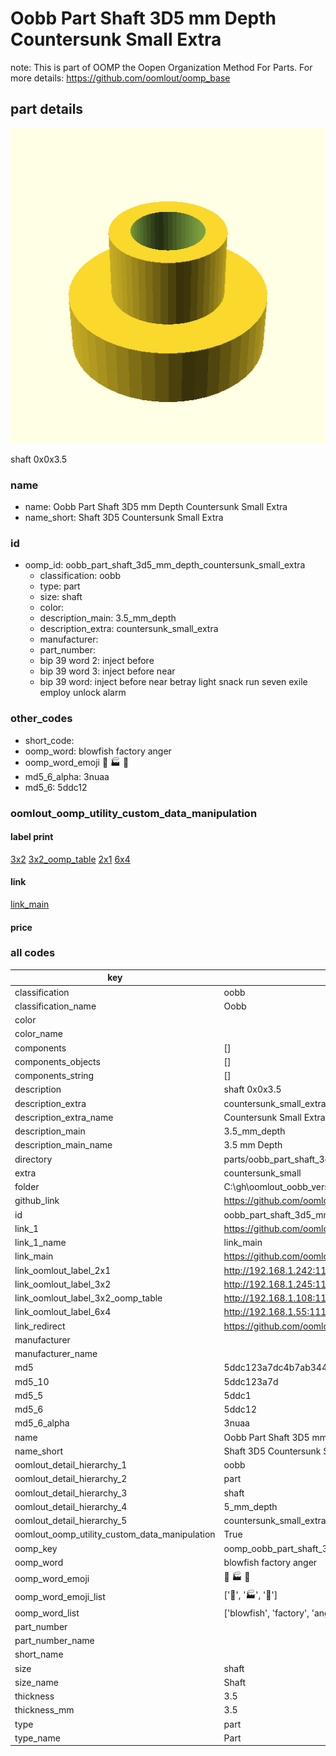 # Oobb Part Shaft 3D5 mm Depth Countersunk Small Extra  

note: This is part of OOMP the Oopen Organization Method For Parts. For more details: https://github.com/oomlout/oomp_base

##  part details
  

[![](3dpr.png)](3dpr.png)

shaft 0x0x3.5



### name
* name: Oobb Part Shaft 3D5 mm Depth Countersunk Small Extra
* name_short: Shaft 3D5 Countersunk Small Extra
### id
* oomp_id: oobb_part_shaft_3d5_mm_depth_countersunk_small_extra
  * classification: oobb
  * type: part
  * size: shaft
  * color: 
  * description_main: 3.5_mm_depth
  * description_extra: countersunk_small_extra
  * manufacturer: 
  * part_number: 
  * bip 39 word 2: inject before
  * bip 39 word 3: inject before near
  * bip 39 word: inject before near betray light snack run seven exile employ unlock alarm

### other_codes
* short_code: 
* oomp_word: blowfish factory anger
* oomp_word_emoji :blowfish: :factory: :anger:
* md5_6_alpha: 3nuaa
* md5_6: 5ddc12






### oomlout_oomp_utility_custom_data_manipulation
#### label print
[3x2](http://192.168.1.245:1112/?label=oomp%203nuaa)
[3x2_oomp_table](http://192.168.1.108:1112/?label=oomp%203nuaa)
[2x1](http://192.168.1.242:1112/?label=oomp%203nuaa)
[6x4](http://192.168.1.55:1112/?label=oomp%203nuaa)    

#### link

[link_main](https://github.com/oomlout/oomlout_oobb_version_4_generated_parts/tree/main/navigation_oomp/oobb/part/shaft/3.5_mm_depth/countersunk_small_extra/part)                              

#### price







### all codes 
| key | value |  
| --- | --- |  
| classification | oobb |  
| classification_name | Oobb |  
| color |  |  
| color_name |  |  
| components | [] |  
| components_objects | [] |  
| components_string | [] |  
| description | shaft 0x0x3.5 |  
| description_extra | countersunk_small_extra |  
| description_extra_name | Countersunk Small Extra |  
| description_main | 3.5_mm_depth |  
| description_main_name | 3.5 mm Depth |  
| directory | parts/oobb_part_shaft_3d5_mm_depth_countersunk_small_extra |  
| extra | countersunk_small |  
| folder | C:\gh\oomlout_oobb_version_4_generated_parts\parts\oobb_part_shaft_3d5_mm_depth_countersunk_small_extra |  
| github_link | https://github.com/oomlout/oomlout_oomp_part_src/tree/main/parts/oobb_part_shaft_3d5_mm_depth_countersunk_small_extra |  
| id | oobb_part_shaft_3d5_mm_depth_countersunk_small_extra |  
| link_1 | https://github.com/oomlout/oomlout_oobb_version_4_generated_parts/tree/main/navigation_oomp/oobb/part/shaft/3.5_mm_depth/countersunk_small_extra/part |  
| link_1_name | link_main |  
| link_main | https://github.com/oomlout/oomlout_oobb_version_4_generated_parts/tree/main/navigation_oomp/oobb/part/shaft/3.5_mm_depth/countersunk_small_extra/part |  
| link_oomlout_label_2x1 | http://192.168.1.242:1112/?label=oomp%203nuaa |  
| link_oomlout_label_3x2 | http://192.168.1.245:1112/?label=oomp%203nuaa |  
| link_oomlout_label_3x2_oomp_table | http://192.168.1.108:1112/?label=oomp%203nuaa |  
| link_oomlout_label_6x4 | http://192.168.1.55:1112/?label=oomp%203nuaa |  
| link_redirect | https://github.com/oomlout/oomlout_oobb_version_4_generated_parts/tree/main/parts/oobb_shaft_3d5_ex_countersunk_small |  
| manufacturer |  |  
| manufacturer_name |  |  
| md5 | 5ddc123a7dc4b7ab3440c15727050ba0 |  
| md5_10 | 5ddc123a7d |  
| md5_5 | 5ddc1 |  
| md5_6 | 5ddc12 |  
| md5_6_alpha | 3nuaa |  
| name | Oobb Part Shaft 3D5 mm Depth Countersunk Small Extra |  
| name_short | Shaft 3D5 Countersunk Small Extra |  
| oomlout_detail_hierarchy_1 | oobb |  
| oomlout_detail_hierarchy_2 | part |  
| oomlout_detail_hierarchy_3 | shaft |  
| oomlout_detail_hierarchy_4 | 5_mm_depth |  
| oomlout_detail_hierarchy_5 | countersunk_small_extra |  
| oomlout_oomp_utility_custom_data_manipulation | True |  
| oomp_key | oomp_oobb_part_shaft_3d5_mm_depth_countersunk_small_extra |  
| oomp_word | blowfish factory anger |  
| oomp_word_emoji | :blowfish: :factory: :anger: |  
| oomp_word_emoji_list | [':blowfish:', ':factory:', ':anger:'] |  
| oomp_word_list | ['blowfish', 'factory', 'anger'] |  
| part_number |  |  
| part_number_name |  |  
| short_name |  |  
| size | shaft |  
| size_name | Shaft |  
| thickness | 3.5 |  
| thickness_mm | 3.5 |  
| type | part |  
| type_name | Part |  
